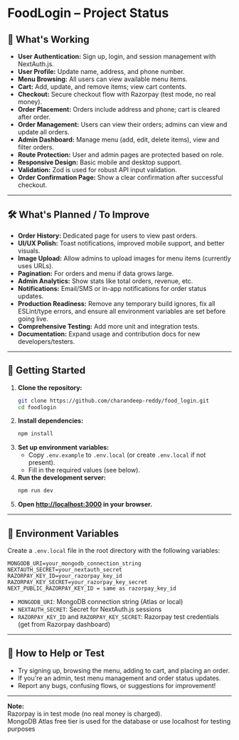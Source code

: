 # FoodLogin – Project Status

## 🚀 What's Working

- **User Authentication:** Sign up, login, and session management with NextAuth.js.
- **User Profile:** Update name, address, and phone number.
- **Menu Browsing:** All users can view available menu items.
- **Cart:** Add, update, and remove items; view cart contents.
- **Checkout:** Secure checkout flow with Razorpay (test mode, no real money).
- **Order Placement:** Orders include address and phone; cart is cleared after order.
- **Order Management:** Users can view their orders; admins can view and update all orders.
- **Admin Dashboard:** Manage menu (add, edit, delete items), view and filter orders.
- **Route Protection:** User and admin pages are protected based on role.
- **Responsive Design:** Basic mobile and desktop support.
- **Validation:** Zod is used for robust API input validation.
- **Order Confirmation Page:** Show a clear confirmation after successful checkout.

---

## 🛠️ What's Planned / To Improve

- **Order History:** Dedicated page for users to view past orders.
- **UI/UX Polish:** Toast notifications, improved mobile support, and better visuals.
- **Image Upload:** Allow admins to upload images for menu items (currently uses URLs).
- **Pagination:** For orders and menu if data grows large.
- **Admin Analytics:** Show stats like total orders, revenue, etc.
- **Notifications:** Email/SMS or in-app notifications for order status updates.
- **Production Readiness:** Remove any temporary build ignores, fix all ESLint/type errors, and ensure all environment variables are set before going live.
- **Comprehensive Testing:** Add more unit and integration tests.
- **Documentation:** Expand usage and contribution docs for new developers/testers.

---

## 🏁 Getting Started

1. **Clone the repository:**
   ```bash
   git clone https://github.com/charandeep-reddy/food_login.git
   cd foodlogin
   ```
2. **Install dependencies:**
   ```bash
   npm install
   ```
3. **Set up environment variables:**
   - Copy `.env.example` to `.env.local` (or create `.env.local` if not present).
   - Fill in the required values (see below).
4. **Run the development server:**
   ```bash
   npm run dev
   ```
5. **Open [http://localhost:3000](http://localhost:3000) in your browser.**

---

## 🔑 Environment Variables

Create a `.env.local` file in the root directory with the following variables:

```
MONGODB_URI=your_mongodb_connection_string
NEXTAUTH_SECRET=your_nextauth_secret
RAZORPAY_KEY_ID=your_razorpay_key_id
RAZORPAY_KEY_SECRET=your_razorpay_key_secret
NEXT_PUBLIC_RAZORPAY_KEY_ID = same as razorpay_key_id
```

- `MONGODB_URI`: MongoDB connection string (Atlas or local)
- `NEXTAUTH_SECRET`: Secret for NextAuth.js sessions
- `RAZORPAY_KEY_ID` and `RAZORPAY_KEY_SECRET`: Razorpay test credentials (get from Razorpay dashboard)

---

## 📝 How to Help or Test

- Try signing up, browsing the menu, adding to cart, and placing an order.
- If you're an admin, test menu management and order status updates.
- Report any bugs, confusing flows, or suggestions for improvement!

---

**Note:**  
Razorpay is in test mode (no real money is charged).  
MongoDB Atlas free tier is used for the database or use localhost for testing purposes
